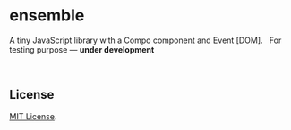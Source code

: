 # ensemble

A tiny JavaScript library with a Compo component and Event \[DOM\].
 
For testing purpose — **under development**

 

## License

[MIT License](LICENSE).
